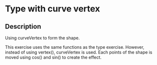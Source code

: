 # Type with curve vertex
## Description
Using curveVertex to form the shape. 

This exercise uses the same functions as the type exercise. However, instead of using vertex(), curveVertex is used. 
Each points of the shape is moved using cos() and sin() to create the effect. 
